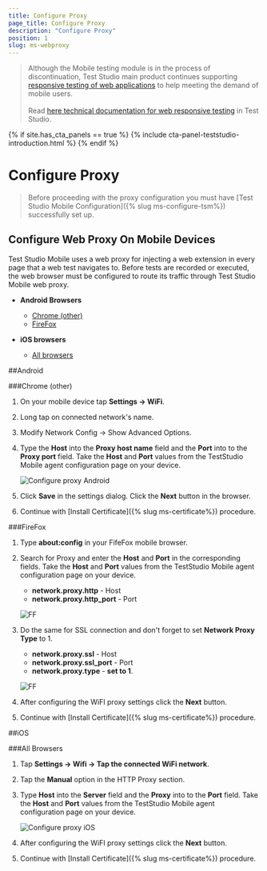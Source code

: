 ```yaml
---
title: Configure Proxy
page_title: Configure Proxy
description: "Configure Proxy"
position: 1
slug: ms-webproxy
---
```


> Although the Mobile testing module is in the process of discontinuation, Test Studio main product continues supporting <a href="https://www.telerik.com/teststudio/automated-website-responsive-testing" target="_blank">responsive testing of web applications</a> to help meeting the demand of mobile users.
><br>
><br>
> Read <a href="/automated-tests/responsive/responsive-test" target="_blank">here technical documentation for web responsive testing</a> in Test Studio.

{% if site.has_cta_panels == true %}
{% include cta-panel-teststudio-introduction.html %}
{% endif %}

# Configure Proxy

> Before proceeding with the proxy configuration you must have [Test Studio Mobile Configuration]({% slug ms-configure-tsm%}) successfully set up.

## Configure Web Proxy On Mobile Devices

Test Studio Mobile uses a web proxy for injecting a web extension in every page that a web test navigates to. Before tests are recorded or executed, the web browser must be configured to route its traffic through Test Studio Mobile web proxy.

*	**Android Browsers**
	*	<a href="#android">Chrome (other)</a>
	*	<a href="#android-firefox">FireFox</a>

*	**iOS browsers**
	*	<a href="#ios">All browsers</a>


##Android

<a id="android"></a>
###Chrome (other)

1. On your mobile device tap **Settings -> WiFi**.

2. Long tap on connected network's name.

3. Modify Network Config -> Show Advanced Options.

4. Type the **Host** into the **Proxy host name** field and the **Port** into to the **Proxy port** field. Take the **Host** and **Port** values from the TestStudio Mobile agent configuration page on your device.

	![Configure proxy Android](/img/test-studio-mobile/web-applications/proxy/fig1.png)

5. Click **Save** in the settings dialog. Click the **Next** button in the browser.

6. Continue with [Install Certificate]({% slug ms-certificate%}) procedure.

<a id="android-firefox"></a>
###FireFox


1. Type **about:config** in your FifeFox mobile browser.

2. Search for Proxy and enter the **Host** and **Port** in the corresponding fields. Take the **Host** and **Port** values from the TestStudio Mobile agent configuration page on your device.

	*	**network.proxy.http** - Host
	*	**network.proxy.http_port** - Port

	![FF](/img/test-studio-mobile/web-applications/proxy/fig3.png)

3. Do the same for SSL connection and don't forget to set **Network Proxy Type** to 1.

	*	**network.proxy.ssl** - Host
	*	**network.proxy.ssl_port** - Port
	*	**network.proxy.type** - **set to 1**.

	![FF](/img/test-studio-mobile/web-applications/proxy/fig4.png)

4. After configuring the WiFI proxy settings click the **Next** button.

5. Continue with [Install Certificate]({% slug ms-certificate%}) procedure.

<a id="ios"></a>
##iOS

###All Browsers

1. Tap **Settings -> Wifi -> Tap the connected WiFi network**.

2. Tap the **Manual** option in the HTTP Proxy section.

3. Type **Host** into the **Server** field and the **Proxy** into to the **Port** field. Take the **Host** and **Port** values from the TestStudio Mobile agent configuration page on your device.

	![Configure proxy iOS](/img/test-studio-mobile/web-applications/proxy/fig2.png)

4. After configuring the WiFI proxy settings click the **Next** button.

5. Continue with [Install Certificate]({% slug ms-certificate%}) procedure.